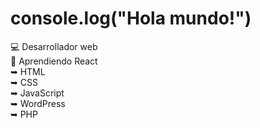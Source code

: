 <h1>console.log("Hola mundo!")</h1>

💻 Desarrollador web
<br>
🌱 Aprendiendo React
<br>
➥ HTML
<br>
➥ CSS
<br>
➥ JavaScript
<br>
➥ WordPress
<br>
➥ PHP

<!--
**DamianCP97/DamianCP97** is a ✨ _special_ ✨ repository because its `README.md` (this file) appears on your GitHub profile.

Here are some ideas to get you started:

- 🔭 I’m currently working on ...
- 🌱 I’m currently learning ...
- 👯 I’m looking to collaborate on ...
- 🤔 I’m looking for help with ...
- 💬 Ask me about ...
- 📫 How to reach me: ...
- 😄 Pronouns: ...
- ⚡ Fun fact: ...
-->

